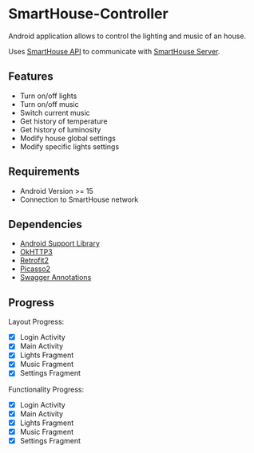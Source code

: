 # SmartHouse-Controller

Android application allows to control the lighting and music of an house.

Uses [SmartHouse API](https://app.swaggerhub.com/apis/Evilong/SmartHouse/) to communicate with [SmartHouse Server](https://github.com/Evilong/SmartHouse-server).

## Features
- Turn on/off lights
- Turn on/off music
- Switch current music
- Get history of temperature
- Get history of luminosity
- Modify house global settings
- Modify specific lights settings

## Requirements
- Android Version >= 15
- Connection to SmartHouse network

## Dependencies
- [Android Support Library](https://developer.android.com/topic/libraries/support-library)
- [OkHTTP3](http://square.github.io/okhttp/)
- [Retrofit2](http://square.github.io/retrofit/)
- [Picasso2](http://square.github.io/picasso/)
- [Swagger Annotations](https://github.com/swagger-api/swagger-core)

## Progress

Layout Progress:
- [x] Login Activity
- [x] Main Activity
- [x] Lights Fragment
- [x] Music Fragment
- [x] Settings Fragment

Functionality Progress:
- [x] Login Activity
- [x] Main Activity
- [x] Lights Fragment
- [x] Music Fragment
- [x] Settings Fragment
